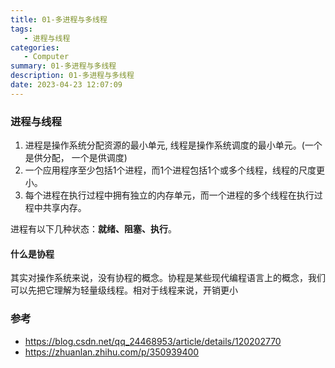 ```yaml
---
title: 01-多进程与多线程
tags: 
   - 进程与线程
categories: 
   - Computer
summary: 01-多进程与多线程
description: 01-多进程与多线程
date: 2023-04-23 12:07:09
---
```




### 进程与线程

1. 进程是操作系统分配资源的最小单元, 线程是操作系统调度的最小单元。(一个是供分配， 一个是供调度)
2. 一个应用程序至少包括1个进程，而1个进程包括1个或多个线程，线程的尺度更小。
3. 每个进程在执行过程中拥有独立的内存单元，而一个进程的多个线程在执行过程中共享内存。



进程有以下几种状态：**就绪、阻塞、执行**。



#### 什么是协程

其实对操作系统来说，没有协程的概念。协程是某些现代编程语言上的概念，我们可以先把它理解为轻量级线程。相对于线程来说，开销更小



### 参考

- https://blog.csdn.net/qq_24468953/article/details/120202770
- https://zhuanlan.zhihu.com/p/350939400



